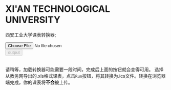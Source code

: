 # XI'AN TECHNOLOGICAL UNIVERSITY
西安工业大学课表转换器;

<script src="wasm_exec.js"></script>
<script>
    if (!WebAssembly.instantiateStreaming) { // polyfill
        WebAssembly.instantiateStreaming = async (resp, importObject) => {
            const source = await (await resp).arrayBuffer();
            return await WebAssembly.instantiate(source, importObject);
        };
    }
    const go = new Go()
    WebAssembly.instantiateStreaming(fetch("wasm/xatu.wasm"), go.importObject).
        then((result) => {
            go.run(result.instance)
            document.getElementById("output").disabled = false;
        })
    function Convert() {
        let reader = new FileReader();
        reader.onload = (e) => ConvToICS(new Uint8Array(e.target.result), Download, Show);
        reader.readAsArrayBuffer(document.getElementById("input").files[0]);
    }
    function Download(output) {
        let blob = new Blob([output], { type: "text/calendar" });
        let a = document.createElement('a');
        a.download = document.getElementById("input").files[0].name + ".ics";
        a.href = URL.createObjectURL(blob);
        document.body.appendChild(a);
        // a.click();
        document.body.removeChild(a);
    }
    function Show(info) {
        let row = (name, value) => {
            let r = document.createElement('tr');
            let Name = document.createElement('td');
            let Value = document.createElement('td');
            Name.appendChild(document.createTextNode(name));
            Value.appendChild(document.createTextNode(value));
            r.appendChild(Name);
            r.appendChild(Value);
            return r;
        }
        let it = document.getElementById("infotable");
        it.appendChild(row("学年", info.year));
        it.appendChild(row("姓名", info.name));
        it.appendChild(row("学号", info.id));
        it.appendChild(row("学分", info.score));
    }
</script>

<input type="file" id="input">
<br><input type="button" id="Run" value="output" onclick="Convert()" disabled>
<table id="infotable"></table>

请稍等，加载转换器可能需要一段时间，完成后上面的按钮就会变得可用。
选择从教务网导出的.xls格式课表，点击`Run`按钮，将其转换为.ics文件。转换在浏览器端完成，你的课表将**不会**被上传。
